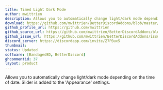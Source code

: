 ```yaml
---
title: Timed Light Dark Mode
author: mwittrien
description: Allows you to automatically change light/dark mode depending on the time of date. Slider is added to the 'Appearance' settings.
download: https://github.com/mwittrien/BetterDiscordAddons/blob/master/Plugins/TimedLightDarkMode/TimedLightDarkMode.plugin.js
github_profile_url: https://github.com/mwittrien
github_source_url: https://github.com/mwittrien/BetterDiscordAddons/blob/master/Plugins/TimedLightDarkMode/
github_issue_url: https://github.com/mwittrien/BetterDiscordAddons/issues/
discord_server: https://discordapp.com/invite/Z7PBux5
thumbnail:
status: Updated
software: [BandagedBD, BetterDiscord]
ghcommentid: 37
layout: product
---
```

Allows you to automatically change light/dark mode depending on the time of date. Slider is added to the 'Appearance' settings.